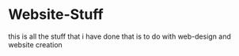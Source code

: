 # Website-Stuff
this is all the stuff that i have done that is to do with web-design and website creation
